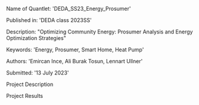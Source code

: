 Name of Quantlet: 'DEDA_SS23_Energy_Prosumer'

Published in: 'DEDA class 2023SS'

Description: "Optimizing Community Energy: Prosumer Analysis and Energy Optimization Strategies"

Keywords: 'Energy, Prosumer, Smart Home, Heat Pump'

Authors: 'Emircan Ince, Ali Burak Tosun, Lennart Ullner'

Submitted: '13 July 2023'

Project Description

Project Results
